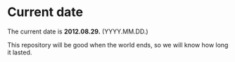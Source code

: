 # Current date

The current date is **2012.08.29.** (YYYY.MM.DD.)

This repository will be good when the world ends, so we will know how long it lasted.